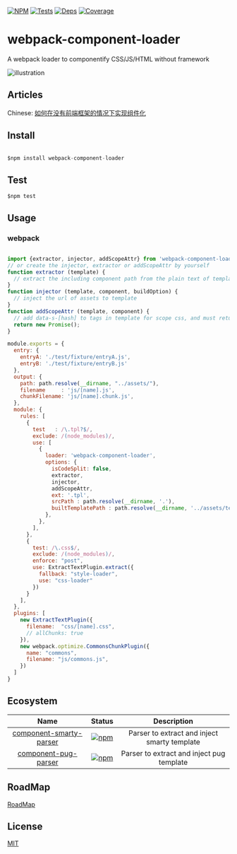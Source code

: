 [![NPM][npm]][npm-url]
[![Tests][build]][build-url]
[![Deps][deps]][deps-url]
[![Coverage][cover]][cover-url]

# webpack-component-loader
A webpack loader to componentify CSS/JS/HTML without framework

![illustration](https://github.com/nicholaslee119/webpack-component-loader/blob/improve-document/illustration.png)

## Articles

Chinese: [如何在没有前端框架的情况下实现组件化](https://juejin.im/post/59df7e76f265da431e15c4fe)

## Install
```javascript

$npm install webpack-component-loader

```
## Test
```
$npm test
```

## Usage

### webpack

```js

import {extractor, injector, addScopeAttr} from 'webpack-component-loader-smarty-parser';
// or create the injector, extractor or addScopeAttr by yourself
function extractor (template) {
  // extract the including component path from the plain text of template
}
function injector (template, component, buildOption) {
  // inject the url of assets to template
}
function addScopeAttr (template, component) {
  // add data-s-[hash] to tags in template for scope css, and must return Promise type
  return new Promise();
}

module.exports = {
  entry: {
    entryA: './test/fixture/entryA.js',
    entryB: './test/fixture/entryB.js'
  },
  output: {
    path: path.resolve(__dirname, "../assets/"),
    filename     : 'js/[name].js',
    chunkFilename: 'js/[name].chunk.js',
  },
  module: {
    rules: [
      {
        test   : /\.tpl?$/,
        exclude: /(node_modules)/,
        use: [
          {
            loader: 'webpack-component-loader',
            options: {
              isCodeSplit: false,
              extractor,
              injector,
              addScopeAttr,
              ext: '.tpl',
              srcPath : path.resolve(__dirname, '.'),
              builtTemplatePath : path.resolve(__dirname, '../assets/templates'),
            },
          },
        ],
      },
      {
        test: /\.css$/,
        exclude: /(node_modules)/,
        enforce: "post",
        use: ExtractTextPlugin.extract({
          fallback: "style-loader",
          use: "css-loader"
        })
      }
    ],
  },
  plugins: [
    new ExtractTextPlugin({
      filename:  "css/[name].css",
      // allChunks: true
    }),
    new webpack.optimize.CommonsChunkPlugin({
      name: "commons",
      filename: "js/commons.js",
    })
  ]
}
```

## Ecosystem

| Name | Status | Description |
|:----:|:------:|:-----------:|
|[component-smarty-parser][smarty]|[![npm][smarty-badge]][smarty-npm]| Parser to extract and inject smarty template|
|[component-pug-parser][pug]|[![npm][pug-badge]][pug-npm]| Parser to extract and inject pug template |

[smarty]: https://github.com/nicholaslee119/webpack-component-loader-smarty-parser
[smarty-badge]: https://img.shields.io/npm/v/webpack-component-loader-smarty-parser.svg
[smarty-npm]: https://npmjs.com/package/posthtml-parser

[pug]: https://github.com/nicholaslee119/webpack-component-loader-smarty-parser
[pug-badge]: https://img.shields.io/npm/v/webpack-component-loader-smarty-parser.svg
[pug-npm]: https://npmjs.com/package/webpack-component-loader-smarty-parser

## RoadMap

[RoadMap](https://github.com/nicholaslee119/webpack-component-loader/projects/1)

## License

[MIT](http://opensource.org/licenses/MIT)



[npm]: https://img.shields.io/npm/v/webpack-component-loader.svg
[npm-url]: https://www.npmjs.com/package/webpack-component-loader

[deps]: https://david-dm.org/nicholaslee119/webpack-component-loader/dev-status.svg
[deps-url]: https://david-dm.org/nicholaslee119/webpack-component-loader?type=dev

[cover]: https://coveralls.io/repos/github/nicholaslee119/webpack-component-loader/badge.svg?branch=master
[cover-url]: https://coveralls.io/github/nicholaslee119/webpack-component-loader?branch=master


[build]: https://travis-ci.org/nicholaslee119/webpack-component-loader.svg?branch=master
[build-url]: https://travis-ci.org/nicholaslee119/webpack-component-loader
